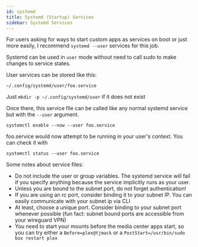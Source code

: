```yaml
---
id: systemd
title: Systemd (Startup) Services
sidebar: Systemd Services
---
```


For users asking for ways to start custom apps as services on boot or just more easily, I recommend `systemd --user` services for this job.

Systemd can be used in `user` mode without need to call sudo to make changes to service states.

User services can be stored like this:

```
~/.config/systemd/user/foo.service
```

Just `mkdir -p ~/.config/systemd/user` if it does not exist

Once there, this service file can be called like any normal systemd service but with the `--user` argument.

```
systemctl enable --now --user foo.service
```

foo.service would now attempt to be running in your user's context. You can check it with

```
systemctl status --user foo.service
```

Some notes about service files:

- Do not include the user or group variables. The systemd service will fail if you specify anything because the service implicitly runs as your user.
- Unless you are bound to the subnet port, do not forget authentication!
- If you are using an rc port, consider binding it to your subnet IP. You can easily communicate with your subnet ip via CLI
- At least, choose a unique port. Consider binding to your subnet port whenever possible (fun fact: subnet bound ports are accessible from your wireguard VPN)
- You need to start your mounts before the media center apps start, so you can try either a `Before=plex@tjmack` or a `PostStart=/usr/bin/sudo box restart plex`
